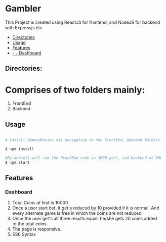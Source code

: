 # Gambler

This Project is created using ReactJS for frontend, and NodeJS for backend with Expressjs etc.


 - [Directories](#directories)
 - [Usage](#Usage)
 - [Features](#features)
 - [ - - Dashboard](#Dashboard)

## Directories:

 # Comprises of two folders mainly:
 1) FrontEnd
 2) Backend


## Usage


``` bash

# install dependencies via navigating to the FrontEnd, Backend folders

$ npm install

#By default will run the FrontEnd code in 3000 port, and backend at 3001
$ npm start

```



## Features

### Dashboard

1) Total Coins at first is 10000
2) Once a user start bet, it get's reduced by 10 provided if it is normal. 
And every alternate game is free in which the coins are not reduced.
3) Once the user get's all three results equal, he/she gets 20 coins added to the total coins.
4) The page is responsive.
5) ES6 Syntax

